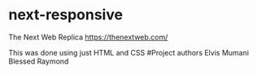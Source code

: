 # next-responsive

The Next Web Replica https://thenextweb.com/

This was done using just HTML and CSS
#Project authors
Elvis Mumani
Blessed Raymond